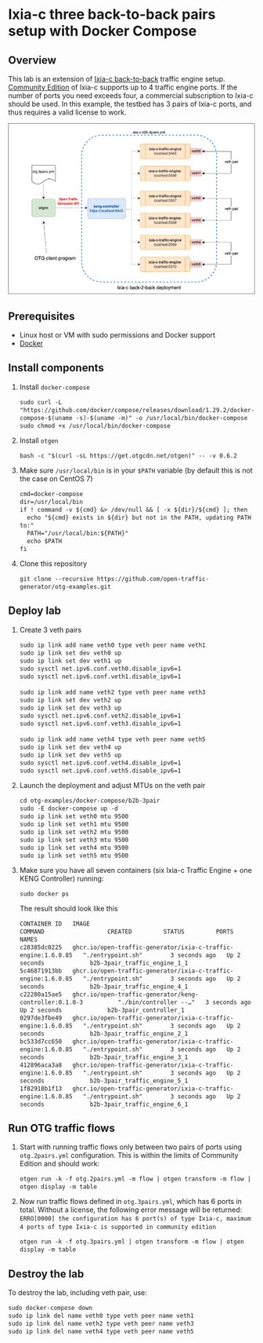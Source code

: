 # Ixia-c three back-to-back pairs setup with Docker Compose

## Overview
This lab is an extension of [Ixia-c back-to-back](README.md) traffic engine setup. [Community Edition](../../KENG.md) of Ixia-c supports up to 4 traffic engine ports. If the number of ports you need exceeds four, a commercial subscription to Ixia-c should be used. In this example, the testbed has 3 pairs of Ixia-c ports, and thus requires a valid license to work.

![Diagram](./diagram.png)

## Prerequisites

* Linux host or VM with sudo permissions and Docker support
* [Docker](https://docs.docker.com/engine/install/)

## Install components

1. Install `docker-compose`

    ```Shell
    sudo curl -L "https://github.com/docker/compose/releases/download/1.29.2/docker-compose-$(uname -s)-$(uname -m)" -o /usr/local/bin/docker-compose
    sudo chmod +x /usr/local/bin/docker-compose
    ```

2. Install `otgen`

    ```Shell
    bash -c "$(curl -sL https://get.otgcdn.net/otgen)" -- -v 0.6.2
    ```

3. Make sure `/usr/local/bin` is in your `$PATH` variable (by default this is not the case on CentOS 7)

    ```Shell
    cmd=docker-compose
    dir=/usr/local/bin
    if ! command -v ${cmd} &> /dev/null && [ -x ${dir}/${cmd} ]; then
      echo "${cmd} exists in ${dir} but not in the PATH, updating PATH to:"
      PATH="/usr/local/bin:${PATH}"
      echo $PATH
    fi
    ```

4. Clone this repository

    ```Shell
    git clone --recursive https://github.com/open-traffic-generator/otg-examples.git
    ```

## Deploy lab

1. Create 3 veth pairs

    ```Shell
    sudo ip link add name veth0 type veth peer name veth1
    sudo ip link set dev veth0 up
    sudo ip link set dev veth1 up
    sudo sysctl net.ipv6.conf.veth0.disable_ipv6=1
    sudo sysctl net.ipv6.conf.veth1.disable_ipv6=1

    sudo ip link add name veth2 type veth peer name veth3
    sudo ip link set dev veth2 up
    sudo ip link set dev veth3 up
    sudo sysctl net.ipv6.conf.veth2.disable_ipv6=1
    sudo sysctl net.ipv6.conf.veth3.disable_ipv6=1

    sudo ip link add name veth4 type veth peer name veth5
    sudo ip link set dev veth4 up
    sudo ip link set dev veth5 up
    sudo sysctl net.ipv6.conf.veth4.disable_ipv6=1
    sudo sysctl net.ipv6.conf.veth5.disable_ipv6=1
    ```

2. Launch the deployment and adjust MTUs on the veth pair

    ```Shell
    cd otg-examples/docker-compose/b2b-3pair
    sudo -E docker-compose up -d
    sudo ip link set veth0 mtu 9500
    sudo ip link set veth1 mtu 9500
    sudo ip link set veth2 mtu 9500
    sudo ip link set veth3 mtu 9500
    sudo ip link set veth4 mtu 9500
    sudo ip link set veth5 mtu 9500
    ```

3. Make sure you have all seven containers (six Ixia-c Traffic Engine + one KENG Controller) running:

    ```Shell
    sudo docker ps
    ```

    The result should look like this

    ```Shell
    CONTAINER ID   IMAGE                                                           COMMAND                  CREATED         STATUS         PORTS     NAMES
    c28385dc0225   ghcr.io/open-traffic-generator/ixia-c-traffic-engine:1.6.0.85   "./entrypoint.sh"        3 seconds ago   Up 2 seconds             b2b-3pair_traffic_engine_1_1
    5c46871913bb   ghcr.io/open-traffic-generator/ixia-c-traffic-engine:1.6.0.85   "./entrypoint.sh"        3 seconds ago   Up 2 seconds             b2b-3pair_traffic_engine_4_1
    c22280a15ae5   ghcr.io/open-traffic-generator/keng-controller:0.1.0-3          "./bin/controller --…"   3 seconds ago   Up 2 seconds             b2b-3pair_controller_1
    0297de3fbe49   ghcr.io/open-traffic-generator/ixia-c-traffic-engine:1.6.0.85   "./entrypoint.sh"        3 seconds ago   Up 2 seconds             b2b-3pair_traffic_engine_2_1
    bc533d7cc650   ghcr.io/open-traffic-generator/ixia-c-traffic-engine:1.6.0.85   "./entrypoint.sh"        3 seconds ago   Up 2 seconds             b2b-3pair_traffic_engine_3_1
    412896aca3a8   ghcr.io/open-traffic-generator/ixia-c-traffic-engine:1.6.0.85   "./entrypoint.sh"        3 seconds ago   Up 2 seconds             b2b-3pair_traffic_engine_5_1
    1f82918b1f13   ghcr.io/open-traffic-generator/ixia-c-traffic-engine:1.6.0.85   "./entrypoint.sh"        3 seconds ago   Up 2 seconds             b2b-3pair_traffic_engine_6_1
    ```

## Run OTG traffic flows

1. Start with running traffic flows only between two pairs of ports using `otg.2pairs.yml` configuration. This is within the limits of Community Edition and should work:

    ```Shell
    otgen run -k -f otg.2pairs.yml -m flow | otgen transform -m flow | otgen display -m table
    ```

2. Now run traffic flows defined in `otg.3pairs.yml`, which has 6 ports in total. Without a license, the following error message will be returned: `ERRO[0000] the configuration has 6 port(s) of type Ixia-c, maximum 4 ports of type Ixia-c is supported in community edition`

    ```Shell
    otgen run -k -f otg.3pairs.yml | otgen transform -m flow | otgen display -m table
    ```

## Destroy the lab

To destroy the lab, including veth pair, use:

```Shell
sudo docker-compose down
sudo ip link del name veth0 type veth peer name veth1
sudo ip link del name veth2 type veth peer name veth3
sudo ip link del name veth4 type veth peer name veth5
```
